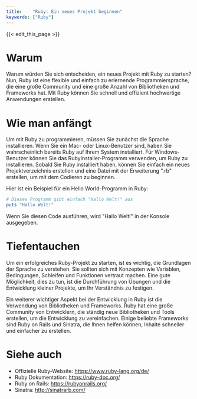 ```yaml
---
title:    "Ruby: Ein neues Projekt beginnen"
keywords: ["Ruby"]
---
```


{{< edit_this_page >}}

# Warum
Warum würden Sie sich entscheiden, ein neues Projekt mit Ruby zu starten? Nun, Ruby ist eine flexible und einfach zu erlernende Programmiersprache, die eine große Community und eine große Anzahl von Bibliotheken und Frameworks hat. Mit Ruby können Sie schnell und effizient hochwertige Anwendungen erstellen.

# Wie man anfängt
Um mit Ruby zu programmieren, müssen Sie zunächst die Sprache installieren. Wenn Sie ein Mac- oder Linux-Benutzer sind, haben Sie wahrscheinlich bereits Ruby auf Ihrem System installiert. Für Windows-Benutzer können Sie das RubyInstaller-Programm verwenden, um Ruby zu installieren. Sobald Sie Ruby installiert haben, können Sie einfach ein neues Projektverzeichnis erstellen und eine Datei mit der Erweiterung ".rb" erstellen, um mit dem Codieren zu beginnen.

Hier ist ein Beispiel für ein Hello World-Programm in Ruby:

```Ruby
# Dieses Programm gibt einfach "Hallo Welt!" aus
puts "Hallo Welt!"
```

Wenn Sie diesen Code ausführen, wird "Hallo Welt!" in der Konsole ausgegeben.

# Tiefentauchen
Um ein erfolgreiches Ruby-Projekt zu starten, ist es wichtig, die Grundlagen der Sprache zu verstehen. Sie sollten sich mit Konzepten wie Variablen, Bedingungen, Schleifen und Funktionen vertraut machen. Eine gute Möglichkeit, dies zu tun, ist die Durchführung von Übungen und die Entwicklung kleiner Projekte, um Ihr Verständnis zu festigen.

Ein weiterer wichtiger Aspekt bei der Entwicklung in Ruby ist die Verwendung von Bibliotheken und Frameworks. Ruby hat eine große Community von Entwicklern, die ständig neue Bibliotheken und Tools erstellen, um die Entwicklung zu vereinfachen. Einige beliebte Frameworks sind Ruby on Rails und Sinatra, die Ihnen helfen können, Inhalte schneller und einfacher zu erstellen.

# Siehe auch
- Offizielle Ruby-Website: https://www.ruby-lang.org/de/
- Ruby Dokumentation: https://ruby-doc.org/
- Ruby on Rails: https://rubyonrails.org/
- Sinatra: http://sinatrarb.com/